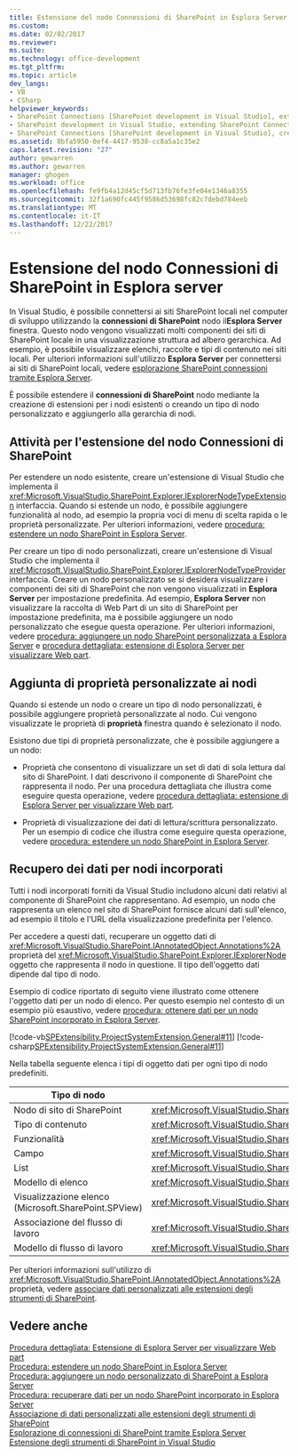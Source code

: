 ```yaml
---
title: Estensione del nodo Connessioni di SharePoint in Esplora Server | Documenti Microsoft
ms.custom: 
ms.date: 02/02/2017
ms.reviewer: 
ms.suite: 
ms.technology: office-development
ms.tgt_pltfrm: 
ms.topic: article
dev_langs:
- VB
- CSharp
helpviewer_keywords:
- SharePoint Connections [SharePoint development in Visual Studio], extending a node
- SharePoint development in Visual Studio, extending SharePoint Connections node in Server Explorer
- SharePoint Connections [SharePoint development in Visual Studio], creating a new node type
ms.assetid: 8bfa5950-0ef4-4417-9538-cc8a5a1c35e2
caps.latest.revision: "27"
author: gewarren
ms.author: gewarren
manager: ghogen
ms.workload: office
ms.openlocfilehash: fe9fb4a12d45cf5d713fb76fe3fe04e1346a8355
ms.sourcegitcommit: 32f1a690fc445f9586d53698fc82c7debd784eeb
ms.translationtype: MT
ms.contentlocale: it-IT
ms.lasthandoff: 12/22/2017
---
```

# <a name="extending-the-sharepoint-connections-node-in-server-explorer"></a>Estensione del nodo Connessioni di SharePoint in Esplora server
  In Visual Studio, è possibile connettersi ai siti SharePoint locali nel computer di sviluppo utilizzando la **connessioni di SharePoint** nodo il**Esplora Server** finestra. Questo nodo vengono visualizzati molti componenti dei siti di SharePoint locale in una visualizzazione struttura ad albero gerarchica. Ad esempio, è possibile visualizzare elenchi, raccolte e tipi di contenuto nei siti locali. Per ulteriori informazioni sull'utilizzo **Esplora Server** per connettersi ai siti di SharePoint locali, vedere [esplorazione SharePoint connessioni tramite Esplora Server](../sharepoint/browsing-sharepoint-connections-using-server-explorer.md).  
  
 È possibile estendere il **connessioni di SharePoint** nodo mediante la creazione di estensioni per i nodi esistenti o creando un tipo di nodo personalizzato e aggiungerlo alla gerarchia di nodi.  
  
## <a name="tasks-for-extending-the-sharepoint-connections-node"></a>Attività per l'estensione del nodo Connessioni di SharePoint  
 Per estendere un nodo esistente, creare un'estensione di Visual Studio che implementa il <xref:Microsoft.VisualStudio.SharePoint.Explorer.IExplorerNodeTypeExtension> interfaccia. Quando si estende un nodo, è possibile aggiungere funzionalità al nodo, ad esempio la propria voci di menu di scelta rapida o le proprietà personalizzate. Per ulteriori informazioni, vedere [procedura: estendere un nodo SharePoint in Esplora Server](../sharepoint/how-to-extend-a-sharepoint-node-in-server-explorer.md).  
  
 Per creare un tipo di nodo personalizzati, creare un'estensione di Visual Studio che implementa il <xref:Microsoft.VisualStudio.SharePoint.Explorer.IExplorerNodeTypeProvider> interfaccia. Creare un nodo personalizzato se si desidera visualizzare i componenti dei siti di SharePoint che non vengono visualizzati in **Esplora Server** per impostazione predefinita. Ad esempio, **Esplora Server** non visualizzare la raccolta di Web Part di un sito di SharePoint per impostazione predefinita, ma è possibile aggiungere un nodo personalizzato che esegue questa operazione. Per ulteriori informazioni, vedere [procedura: aggiungere un nodo SharePoint personalizzata a Esplora Server](../sharepoint/how-to-add-a-custom-sharepoint-node-to-server-explorer.md) e [procedura dettagliata: estensione di Esplora Server per visualizzare Web part](../sharepoint/walkthrough-extending-server-explorer-to-display-web-parts.md).  
  
## <a name="adding-custom-properties-to-nodes"></a>Aggiunta di proprietà personalizzate ai nodi  
 Quando si estende un nodo o creare un tipo di nodo personalizzati, è possibile aggiungere proprietà personalizzate al nodo. Cui vengono visualizzate le proprietà di **proprietà** finestra quando è selezionato il nodo.  
  
 Esistono due tipi di proprietà personalizzate, che è possibile aggiungere a un nodo:  
  
-   Proprietà che consentono di visualizzare un set di dati di sola lettura dal sito di SharePoint. I dati descrivono il componente di SharePoint che rappresenta il nodo. Per una procedura dettagliata che illustra come eseguire questa operazione, vedere [procedura dettagliata: estensione di Esplora Server per visualizzare Web part](../sharepoint/walkthrough-extending-server-explorer-to-display-web-parts.md).  
  
-   Proprietà di visualizzazione dei dati di lettura/scrittura personalizzato. Per un esempio di codice che illustra come eseguire questa operazione, vedere [procedura: estendere un nodo SharePoint in Esplora Server](../sharepoint/how-to-extend-a-sharepoint-node-in-server-explorer.md).  
  
## <a name="getting-data-for-built-in-nodes"></a>Recupero dei dati per nodi incorporati  
 Tutti i nodi incorporati forniti da Visual Studio includono alcuni dati relativi al componente di SharePoint che rappresentano. Ad esempio, un nodo che rappresenta un elenco nel sito di SharePoint fornisce alcuni dati sull'elenco, ad esempio il titolo e l'URL della visualizzazione predefinita per l'elenco.  
  
 Per accedere a questi dati, recuperare un oggetto dati di <xref:Microsoft.VisualStudio.SharePoint.IAnnotatedObject.Annotations%2A> proprietà del <xref:Microsoft.VisualStudio.SharePoint.Explorer.IExplorerNode> oggetto che rappresenta il nodo in questione. Il tipo dell'oggetto dati dipende dal tipo di nodo.  
  
 Esempio di codice riportato di seguito viene illustrato come ottenere l'oggetto dati per un nodo di elenco. Per questo esempio nel contesto di un esempio più esaustivo, vedere [procedura: ottenere dati per un nodo SharePoint incorporato in Esplora Server](../sharepoint/how-to-get-data-for-a-built-in-sharepoint-node-in-server-explorer.md).  
  
 [!code-vb[SPExtensibility.ProjectSystemExtension.General#11](../sharepoint/codesnippet/VisualBasic/projectsystemexamples/extension/serverexplorerextensionnodeinfo.vb#11)]
 [!code-csharp[SPExtensibility.ProjectSystemExtension.General#11](../sharepoint/codesnippet/CSharp/projectsystemexamples/extension/serverexplorerextensionnodeinfo.cs#11)]  
  
 Nella tabella seguente elenca i tipi di oggetto dati per ogni tipo di nodo predefiniti.  
  
|Tipo di nodo|Tipo di oggetto dati|  
|---------------|----------------------|  
|Nodo di sito di SharePoint|<xref:Microsoft.VisualStudio.SharePoint.Explorer.IExplorerSiteNodeInfo>|  
|Tipo di contenuto|<xref:Microsoft.VisualStudio.SharePoint.Explorer.Extensions.IContentTypeNodeInfo>|  
|Funzionalità|<xref:Microsoft.VisualStudio.SharePoint.Explorer.Extensions.IFeatureNodeInfo>|  
|Campo|<xref:Microsoft.VisualStudio.SharePoint.Explorer.Extensions.IFieldNodeInfo>|  
|List|<xref:Microsoft.VisualStudio.SharePoint.Explorer.Extensions.IListNodeInfo>|  
|Modello di elenco|<xref:Microsoft.VisualStudio.SharePoint.Explorer.Extensions.IListTemplateNodeInfo>|  
|Visualizzazione elenco (Microsoft.SharePoint.SPView)|<xref:Microsoft.VisualStudio.SharePoint.Explorer.Extensions.IListViewNodeInfo>|  
|Associazione del flusso di lavoro|<xref:Microsoft.VisualStudio.SharePoint.Explorer.Extensions.IWorkflowAssociationNodeInfo>|  
|Modello di flusso di lavoro|<xref:Microsoft.VisualStudio.SharePoint.Explorer.Extensions.IWorkflowTemplateNodeInfo>|  
  
 Per ulteriori informazioni sull'utilizzo di <xref:Microsoft.VisualStudio.SharePoint.IAnnotatedObject.Annotations%2A> proprietà, vedere [associare dati personalizzati alle estensioni degli strumenti di SharePoint](../sharepoint/associating-custom-data-with-sharepoint-tools-extensions.md).  
  
## <a name="see-also"></a>Vedere anche  
 [Procedura dettagliata: Estensione di Esplora Server per visualizzare Web part](../sharepoint/walkthrough-extending-server-explorer-to-display-web-parts.md)   
 [Procedura: estendere un nodo SharePoint in Esplora Server](../sharepoint/how-to-extend-a-sharepoint-node-in-server-explorer.md)   
 [Procedura: aggiungere un nodo personalizzato di SharePoint a Esplora Server](../sharepoint/how-to-add-a-custom-sharepoint-node-to-server-explorer.md)   
 [Procedura: recuperare dati per un nodo SharePoint incorporato in Esplora Server](../sharepoint/how-to-get-data-for-a-built-in-sharepoint-node-in-server-explorer.md)   
 [Associazione di dati personalizzati alle estensioni degli strumenti di SharePoint](../sharepoint/associating-custom-data-with-sharepoint-tools-extensions.md)   
 [Esplorazione di connessioni di SharePoint tramite Esplora Server](../sharepoint/browsing-sharepoint-connections-using-server-explorer.md)   
 [Estensione degli strumenti di SharePoint in Visual Studio](../sharepoint/extending-the-sharepoint-tools-in-visual-studio.md)  
  
  